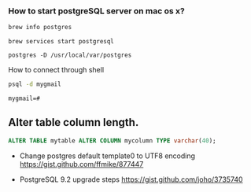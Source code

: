 ### How to start postgreSQL server on mac os x?

```bash
brew info postgres
```

```
brew services start postgresql
```

```
postgres -D /usr/local/var/postgres
```


How to connect through shell 


```bash
psql -d mygmail
```

```
mygmail=# 
```

## Alter table column length. 
```sql
ALTER TABLE mytable ALTER COLUMN mycolumn TYPE varchar(40);
```


- Change postgres default template0 to UTF8 encoding https://gist.github.com/ffmike/877447

- PostgreSQL 9.2 upgrade steps https://gist.github.com/joho/3735740

